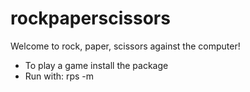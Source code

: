 # rockpaperscissors
Welcome to rock, paper, scissors against the computer!
* To play a game install the package
* Run with: rps -m <yourMove>
